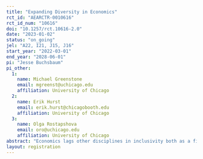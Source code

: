 ```yaml
---
title: "Expanding Diversity in Economics"
rct_id: "AEARCTR-0010616"
rct_id_num: "10616"
doi: "10.1257/rct.10616-2.0"
date: "2023-01-02"
status: "on_going"
jel: "A22, I21, J15, J16"
start_year: "2022-03-01"
end_year: "2028-06-01"
pi: "Jesse Buchsbaum"
pi_other:
  1:
    name: Michael Greenstone
    email: mgreenst@uchicago.edu
    affiliation: University of Chicago
  2:
    name: Erik Hurst
    email: erik.hurst@chicagobooth.edu
    affiliation: University of Chicago
  3:
    name: Olga Rostapshova
    email: oro@uchicago.edu
    affiliation: University of Chicago
abstract: "Economics lags other disciplines in inclusivity both as a field of study and career track, with disproportionately low representation of women and racial and ethnic minority groups, relative both to the population at large and to other academic disciplines. To address this challenge, the Becker Friedman Institute at the University of Chicago has launched the “Expanding Diversity in Economics program” (EDE Program) to help attract underrepresented undergraduate students to economics. Although diversity and inclusion programs are increasingly common in educational and workplace settings, virtually no rigorous evidence of their effectiveness exists. We propose the first longitudinal randomized controlled trial to evaluate the causal impact of a diversity program on applicant outcomes: students’ choices of courses and major, graduate study, career track, and pursuing research in economics. We randomize selection into the 2022 and 2023 cohorts of the program, admitting randomly selected students into the program from a pool of top applicants. We stratify on economic status and international / domestic student status, and balance across key demographic characteristics and education outcomes. Outcome data is tracked using several rounds of surveys and secondary data on educational and professional outcomes."
layout: registration
---
```


